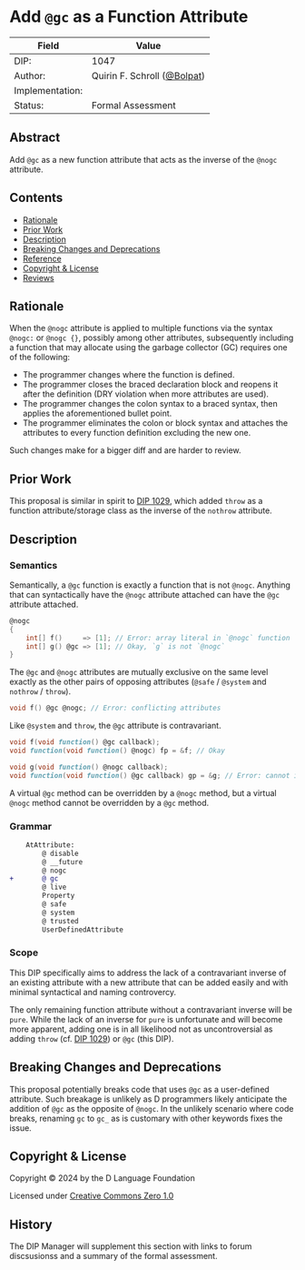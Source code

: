 # Add `@gc` as a Function Attribute

| Field           | Value                                                           |
|-----------------|-----------------------------------------------------------------|
| DIP:            | 1047                                                            |
| Author:         | Quirin F. Schroll ([@Bolpat](github.com/Bolpat))                |
| Implementation: |                                                                 |
| Status:         | Formal Assessment                                               |

## Abstract

Add `@gc` as a new function attribute that acts as the inverse of the `@nogc` attribute.

## Contents
* [Rationale](#rationale)
* [Prior Work](#prior-work)
* [Description](#description)
* [Breaking Changes and Deprecations](#breaking-changes-and-deprecations)
* [Reference](#reference)
* [Copyright & License](#copyright--license)
* [Reviews](#reviews)

## Rationale

When the `@nogc` attribute is applied to multiple functions via the syntax `@nogc:` or `@nogc {}`,
possibly among other attributes,
subsequently including a function that may allocate using the garbage collector (GC) requires one of the following:
* The programmer changes where the function is defined.
* The programmer closes the braced declaration block and reopens it after the definition (DRY violation when more attributes are used).
* The programmer changes the colon syntax to a braced syntax, then applies the aforementioned bullet point.
* The programmer eliminates the colon or block syntax and attaches the attributes to every function definition excluding the new one.

Such changes make for a bigger diff and are harder to review.

## Prior Work

This proposal is similar in spirit to [DIP 1029](https://github.com/dlang/DIPs/blob/master/DIPs/accepted/DIP1029.md),
which added `throw` as a function attribute/storage class as the inverse of the `nothrow` attribute.

## Description

### Semantics

Semantically, a `@gc` function is exactly a function that is not `@nogc`.
Anything that can syntactically have the `@nogc` attribute attached can have the `@gc` attribute attached.

```d
@nogc
{
    int[] f()     => [1]; // Error: array literal in `@nogc` function `f` may cause a GC allocation
    int[] g() @gc => [1]; // Okay, `g` is not `@nogc`
}
```

The `@gc` and `@nogc` attributes are mutually exclusive on the same level
exactly as the other pairs of opposing attributes (`@safe` / `@system` and `nothrow` / `throw`).

```d
void f() @gc @nogc; // Error: conflicting attributes
```

Like `@system` and `throw`, the `@gc` attribute is contravariant.

```d
void f(void function() @gc callback);
void function(void function() @nogc) fp = &f; // Okay

void g(void function() @nogc callback);
void function(void function() @gc callback) gp = &g; // Error: cannot implicitly convert expression `& g` of type `void function(void function() @nogc callback)` to `void function(void function() @gc callback)`
```

A virtual `@gc` method can be overridden by a `@nogc` method,
but a virtual `@nogc` method cannot be overridden by a `@gc` method.

### Grammar

```diff
    AtAttribute:
        @ disable
        @ __future
        @ nogc
+       @ gc
        @ live
        Property
        @ safe
        @ system
        @ trusted
        UserDefinedAttribute
```

### Scope

This DIP specifically aims to address the lack of a contravariant inverse of an existing attribute
with a new attribute that can be added easily and with minimal syntactical and naming controvercy.

The only remaining function attribute without a contravariant inverse will be `pure`.
While the lack of an inverse for `pure` is unfortunate and will become more apparent,
adding one is in all likelihood not as uncontroversial as adding `throw` (cf. [DIP 1029](https://github.com/dlang/DIPs/blob/master/DIPs/accepted/DIP1029.md))
or `@gc` (this DIP).

## Breaking Changes and Deprecations

This proposal potentially breaks code that uses `@gc` as a user-defined attribute.
Such breakage is unlikely as D programmers likely anticipate the addition of `@gc` as the opposite of `@nogc`.
In the unlikely scenario where code breaks,
renaming `gc` to `gc_` as is customary with other keywords fixes the issue.

## Copyright & License
Copyright © 2024 by the D Language Foundation

Licensed under [Creative Commons Zero 1.0](https://creativecommons.org/publicdomain/zero/1.0/legalcode.txt)

## History
The DIP Manager will supplement this section with links to forum discsusionss and a summary of the formal assessment.
